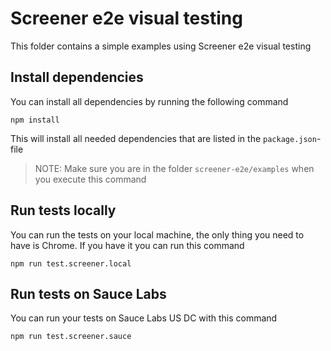 # Screener e2e visual testing
This folder contains a simple examples using Screener e2e visual testing

## Install dependencies
You can install all dependencies by running the following command

    npm install
    
This will install all needed dependencies that are listed in the `package.json`-file

> NOTE: Make sure you are in the folder `screener-e2e/examples` when you execute this command

## Run tests locally
You can run the tests on your local machine, the only thing you need to have is Chrome. If you have it you can run this command

    npm run test.screener.local

## Run tests on Sauce Labs
You can run your tests on Sauce Labs US DC with this command

    npm run test.screener.sauce
